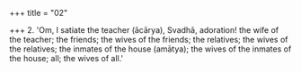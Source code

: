 +++
title = "02"

+++
2. 'Om, I satiate the teacher (ācārya), Svadhā, adoration! the wife of the teacher; the friends; the wives of the friends; the relatives; the wives of the relatives; the inmates of the house (amātya); the wives of the inmates of the house; all; the wives of all.'
